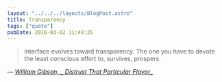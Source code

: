```yaml
---
layout: "../../../layouts/BlogPost.astro"
title: Transparency
tags: ["quote"]
pubDate: 2016-03-02 11:49:25
---
```


> Interface evolves toward transparency. The one you have to devote the least conscious effort to, survives, prospers.

— <cite>[William Gibson, _ Distrust That Particular Flavor_](http://www.goodreads.com/book/show/11890817-distrust-that-particular-flavor)</cite>
